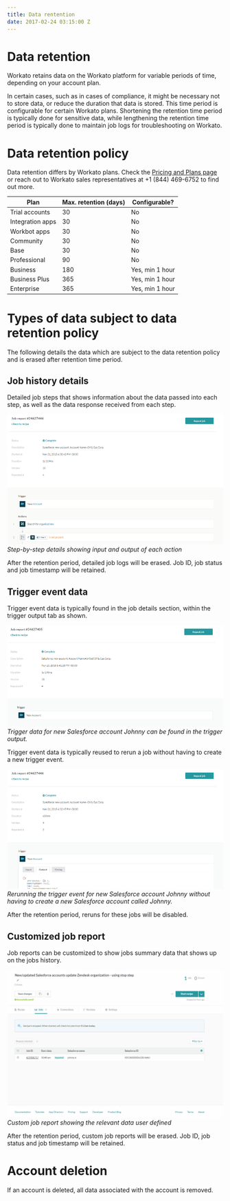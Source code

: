 ```yaml
---
title: Data rentention
date: 2017-02-24 03:15:00 Z
---
```


# Data retention
Workato retains data on the Workato platform for variable periods of time, depending on your account plan.

In certain cases, such as in cases of compliance, it might be necessary not to store data, or reduce the duration that data is stored. This time period is configurable for certain Workato plans. Shortening the retention time period is typically done for sensitive data, while lengthening the retention time period is typically done to maintain job logs for troubleshooting on Workato.

# Data retention policy
Data retention differs by Workato plans. Check the [Pricing and Plans page](https://www.workato.com/pricing?audience=general) or reach out to Workato sales representatives at +1 (844) 469-6752 to find out more.

| Plan             | Max. retention (days) | Configurable?   |
|------------------|-----------------------|-----------------|
| Trial accounts   | 30                    | No              |
| Integration apps | 30                    | No              |
| Workbot apps     | 30                    | No              |
| Community        | 30                    | No              |
| Base             | 30                    | No              |
| Professional     | 90                    | No              |
| Business         | 180                   | Yes, min 1 hour |
| Business Plus    | 365                   | Yes, min 1 hour |
| Enterprise       | 365                   | Yes, min 1 hour |

# Types of data subject to data retention policy
The following details the data which are subject to the data retention policy and is erased after retention time period.

## Job history details
Detailed job steps that shows information about the data passed into each step, as well as the data response received from each step.

![Step input output](/assets/images/data-retention/step-input-output.gif)
*Step-by-step details showing input and output of each action*

After the retention period, detailed job logs will be erased. Job ID, job status and job timestamp will be retained.

## Trigger event data
Trigger event data is typically found in the job details section, within the trigger output tab as shown.

![Trigger output](/assets/images/data-retention/trigger-output.gif)
*Trigger data for new Salesforce account Johnny can be found in the trigger output.*

Trigger event data is typically reused to rerun a job without having to create a new trigger event.

![Rerun job](/assets/images/data-retention/rerun-job.gif)
*Rerunning the trigger event for new Salesforce account Johnny without having to create a new Salesforce account called Johnny.*

After the retention period, reruns for these jobs will be disabled.

## Customized job report
Job reports can be customized to show jobs summary data that shows up on the jobs history.

![Custom job report](/assets/images/data-retention/custom_job_report.gif)
*Custom job report showing the relevant data user defined*

After the retention period, custom job reports will be erased. Job ID, job status and job timestamp will be retained.

# Account deletion
If an account is deleted, all data associated with the account is removed.
